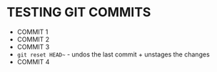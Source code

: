# TESTING GIT COMMITS

- COMMIT 1
- COMMIT 2
- COMMIT 3
- `git reset HEAD~` - undos the last commit + unstages the changes
- COMMIT 4
